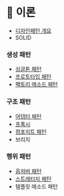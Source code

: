 # 📌 이론

- [디자인패턴 개요](https://github.com/SeoYeonBae/CS_study/blob/main/DesignPattern/%EB%94%94%EC%9E%90%EC%9D%B8%ED%8C%A8%ED%84%B4%20%EA%B0%9C%EC%9A%94.md)
- SOLID

### 생성 패턴

- [싱글톤 패턴](https://github.com/SeoYeonBae/CS_study/blob/main/DesignPattern/%EC%8B%B1%EA%B8%80%ED%86%A4%20%ED%8C%A8%ED%84%B4.md)
- [프로토타입 패턴](https://github.com/SeoYeonBae/CS_study/blob/main/DesignPattern/%ED%94%84%EB%A1%9C%ED%86%A0%ED%83%80%EC%9E%85%20%ED%8C%A8%ED%84%B4.md)
- [팩토리 메소드 패턴](https://github.com/SeoYeonBae/CS_study/blob/main/DesignPattern/%ED%8C%A9%ED%86%A0%EB%A6%AC%20%EB%A9%94%EC%86%8C%EB%93%9C%20%ED%8C%A8%ED%84%B4.md)

### 구조 패턴

- [어댑터 패턴](https://github.com/SeoYeonBae/CS_study/blob/main/DesignPattern/%EC%96%B4%EB%8C%91%ED%84%B0%20%ED%8C%A8%ED%84%B4.md)
- [프록시](https://github.com/SeoYeonBae/CS_study/blob/main/DesignPattern/프록시.md)
- [컴포지트 패턴](https://github.com/SeoYeonBae/CS_study/blob/main/DesignPattern/%EC%BB%B4%ED%8F%AC%EC%A7%80%ED%8A%B8%20%ED%8C%A8%ED%84%B4.md)
- 브리지

### 행위 패턴

- [옵저버 패턴](https://github.com/SeoYeonBae/CS_study/blob/main/DesignPattern/%EC%98%B5%EC%A0%80%EB%B2%84%20%ED%8C%A8%ED%84%B4.md)
- [스트레티지 패턴](https://github.com/SeoYeonBae/CS_study/blob/main/DesignPattern/%EC%8A%A4%ED%8A%B8%EB%A0%88%ED%8B%B0%EC%A7%80%20%ED%8C%A8%ED%84%B4.md)
- 템플릿 메소드 패턴
